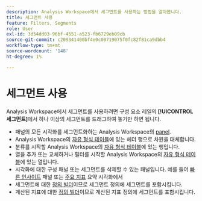 ```yaml
---
description: Analysis Workspace에서 세그먼트를 사용하는 방법을 알아봅니다.
title: 세그먼트 사용
feature: Filters, Segments
role: User
exl-id: 3d54dd03-96bf-4551-a523-fb6729eb09cb
source-git-commit: c209341400bf4e0c00719075f0fc82f81ca9dbb4
workflow-type: tm+mt
source-wordcount: '148'
ht-degree: 1%

---
```


# 세그먼트 사용

Analysis Workspace에서 세그먼트를 사용하려면 구성 요소 레일의 **[!UICONTROL 세그먼트]**&#x200B;에서 하나 이상의 세그먼트를 드래그하여 놓기만 하면 됩니다.

* 패널의 모든 시각화를 세그먼트화하는 Analysis Workspace의 [panel](/help/analysis-workspace/c-panels/panels.md).
* Analysis Workspace의 [자유 형식 테이블](/help/analysis-workspace/visualizations/freeform-table/freeform-table.md)에 있는 헤더 행으로 차원을 대체합니다.
* 분류를 시작할 Analysis Workspace의 [자유 형식 테이블](/help/analysis-workspace/visualizations/freeform-table/freeform-table.md)에 있는 행입니다.
* 열을 추가 또는 교체하거나 필터를 시작할 Analysis Workspace의 [자유 형식 테이블](/help/analysis-workspace/visualizations/freeform-table/freeform-table.md)에 있는 열입니다.
* 시각화에 대한 구성 패널 또는 세그먼트를 삭제할 수 있는 패널입니다. 예를 들어 [빠른 인사이트](/help/analysis-workspace/c-panels/quickinsight.md) 패널 또는 [주요 지표](/help/analysis-workspace/visualizations/key-metric.md) 요약 시각화에서
* 세그먼트에 대한 [정의 빌더](/help/components/segments/seg-builder.md#definition-builder)이므로 세그먼트 정의에 세그먼트를 포함시킵니다.
* 계산된 지표에 대한 [정의 빌더](/help/components/calc-metrics/cm-workflow/cm-build-metrics.md#definition-builder)이므로 계산된 지표 정의에 세그먼트를 포함시킵니다.
